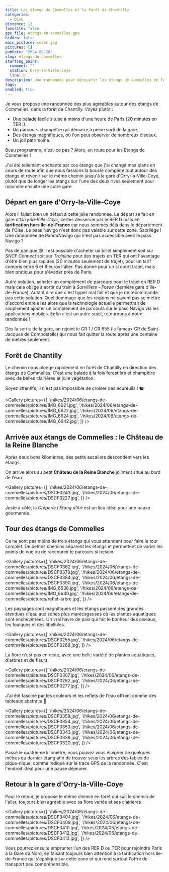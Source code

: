 ```yaml
---
title: Les étangs de Commelles et la forêt de Chantilly
categories:
  - Oise
distance: 11
favorite: false
gpx_file: etangs-de-commelles.gpx
hidden: false
main_picture: cover.jpg
pictures: []
pubDate: "2024-06-28"
slug: etangs-de-commelles
starting_point:
  comment: ""
  station: Orry-la-Ville-Coye
  line: D
description: Une randonnée pour découvrir les étangs de Commelles en forêt de Chantilly, un véritable havre de paix pour la faune et la flore.
tags:
enabled: true
---
```


Je vous propose une randonnée des plus agréables autour des étangs de Commelles, dans la forêt de Chantilly. Voyez plutôt :

- Une balade facile située à moins d'une heure de Paris (20 minutes en TER !).
- Un parcours champêtre qui démarre à peine sorti de la gare.
- Des étangs magnifiques, où l'on peut observer de nombreux oiseaux.
- Un joli patrimoine.

Beau programme, n'est-ce pas ? Alors, en route pour les Etangs de Commelles !

J'ai été tellement enchanté par ces étangs que j'ai changé mes plans en cours de route afin que nous fassions la boucle complète tout autour des étangs et revenir sur le même chemin jusqu'à la gare d'Orry-la-Ville-Coye, plutôt que de longer les étangs sur l'une des deux rives seulement pour rejoindre ensuite une autre gare.

## Départ en gare d'Orry-la-Ville-Coye

Alors il fallait bien un défaut à cette jolie randonnée. Le départ se fait en gare d'_Orry-la-Ville-Coye_, certes desservie par le RER D mais en **tarification hors Ile-de-France** car nous sommes déjà dans le département de l'Oise. Le pass Navigo n'est donc pas valable sur cette zone. Sacrilège ! Une randonnée de RandoNavigo qui n'est pas accessible avec le pass Navigo ?

Pas de panique 😅 Il est possible d'acheter un billet simplement soit sur _SNCF Connect_ soit sur _Trainline_ pour des trajets en TER qui ont l'avantage d'être bien plus rapides (20 minutes seulement de trajet), pour un tarif compris entre 6 et 8 euros l'aller. Pas donné pour un si court trajet, mais bien pratique pour s'évader près de Paris.

Autre solution, acheter un complément de parcours pour le trajet en RER D mais cela oblige à sortir du train à _Survilliers - Fosse_ (dernière gare d'Ile-de-France). Autant dire que c'est hyper mal fait et que je ne recommande pas cette solution. Quel dommage que les régions ne savent pas se mettre d'accord entre elles alors que la technologie actuelle permettrait de simplement ajouter un complément de parcours sur le pass Navigo via les applications mobiles. Enfin c'est un autre sujet, retournons à notre randonnée !

<Picture
  src="/hikes/2024/06/etangs-de-commelles/pictures/IMG_6619.jpeg"
  caption="C'est peut-être hors tarification Navigo, mais c'est confortable et rapide !"
/>

Dès la sortie de la gare, on rejoint le GR 1 / GR 655 (le fameux GR de Saint-Jacques de Compostelle) qui nous fait quitter la route après une centaine de mètres seulement.

## Forêt de Chantilly

Le chemin nous plonge rapidement en forêt de Chantilly en direction des étangs de Commelles. C'est une balade à la fois forestière et champêtre avec de belles clairières et jolie végétation.

Soyez attentifs, il n'est pas impossible de croiser des écureuils ! 🐿️

<Gallery pictures={[
'/hikes/2024/06/etangs-de-commelles/pictures/IMG_6621.jpg',
'/hikes/2024/06/etangs-de-commelles/pictures/IMG_6622.jpg',
'/hikes/2024/06/etangs-de-commelles/pictures/IMG_6624.jpg',
'/hikes/2024/06/etangs-de-commelles/pictures/IMG_6642.jpg',
]} />

## Arrivée aux étangs de Commelles : le Château de la Reine Blanche

Après deux bons kilomètres, des petits escaliers descendent vers les étangs.

<Picture
  src="/hikes/2024/06/etangs-de-commelles/pictures/DSCF0223.jpg"
  caption="C'est par là !"
/>

On arrive alors au petit **Château de la Reine Blanche** joliment situé au bord de l'eau.

<Gallery pictures={[
'/hikes/2024/06/etangs-de-commelles/pictures/DSCF0243.jpg',
'/hikes/2024/06/etangs-de-commelles/pictures/DSCF0227.jpg',
]} />

Juste à côté, la _Crêperie l'Etang d'Art_ est un lieu idéal pour une pause gourmande.

<Picture
  src="/hikes/2024/06/etangs-de-commelles/pictures/creperie.jpg"
  caption="Une pause gourmande à la crêperie l'Etang d'Art."
/>

## Tour des étangs de Commelles

Ce ne sont pas moins de trois étangs qui vous attendent pour faire le tour complet. De petites chemins séparent les étangs et permettent de varier les points de vue ou de raccourcir le parcours si besoin.

<Picture
  src="/hikes/2024/06/etangs-de-commelles/pictures/IMG_6629.jpg"
/>

<Gallery pictures={[
'/hikes/2024/06/etangs-de-commelles/pictures/DSCF0362.jpg',
'/hikes/2024/06/etangs-de-commelles/pictures/DSCF0378.jpg',
'/hikes/2024/06/etangs-de-commelles/pictures/DSCF0384.jpg',
'/hikes/2024/06/etangs-de-commelles/pictures/DSCF0390.jpg',
'/hikes/2024/06/etangs-de-commelles/pictures/IMG_6638.jpg',
'/hikes/2024/06/etangs-de-commelles/pictures/IMG_6640.jpg',
'/hikes/2024/06/etangs-de-commelles/pictures/reflet-arbre.jpg',
]} />

Les paysages sont magnifiques et les étangs passent des grandes étendues d'eau aux zones plus marécageuses où les plantes aquatiques sont enchevêtrées. Un vrai havre de paix qui fait le bonheur des oiseaux, les foulques et des libellules.

<Gallery pictures={[
'/hikes/2024/06/etangs-de-commelles/pictures/DSCF0255.jpg',
'/hikes/2024/06/etangs-de-commelles/pictures/DSCF0268.jpg',
]} />

La flore n'est pas en reste, avec une belle variété de plantes aquatiques, d'arbres et de fleurs.

<Gallery pictures={[
'/hikes/2024/06/etangs-de-commelles/pictures/DSCF0307.jpg',
'/hikes/2024/06/etangs-de-commelles/pictures/DSCF0292.jpg',
'/hikes/2024/06/etangs-de-commelles/pictures/DSCF0277.jpg',
]} />

J'ai été fasciné par les couleurs et les reflets de l'eau offrant comme des tableaux abstraits 🎨

<Gallery pictures={[
'/hikes/2024/06/etangs-de-commelles/pictures/DSCF0359.jpg',
'/hikes/2024/06/etangs-de-commelles/pictures/DSCF0354.jpg',
'/hikes/2024/06/etangs-de-commelles/pictures/DSCF0353.jpg',
'/hikes/2024/06/etangs-de-commelles/pictures/DSCF0343.jpg',
'/hikes/2024/06/etangs-de-commelles/pictures/DSCF0338.jpg',
'/hikes/2024/06/etangs-de-commelles/pictures/DSCF0320.jpg',
]} />

Passé le quatrième kilomètre, vous pouvez vous éloigner de quelques mètres du dernier étang afin de trouver sous les arbres des tables de pique-nique, comme indiqué sur la trace GPS de la randonnée. C'est l'endroit idéal pour une pause déjeuner.

## Retour à la gare d'Orry-la-Ville-Coye

Pour le retour, je propose le même chemin en forêt qui suit le chemin de l'aller, toujours bien agréable avec sa flore variée et ses clairières.

<Gallery pictures={[
'/hikes/2024/06/etangs-de-commelles/pictures/DSCF0404.jpg',
'/hikes/2024/06/etangs-de-commelles/pictures/DSCF0409.jpg',
'/hikes/2024/06/etangs-de-commelles/pictures/DSCF0410.jpg',
'/hikes/2024/06/etangs-de-commelles/pictures/DSCF0412.jpg',
'/hikes/2024/06/etangs-de-commelles/pictures/DSCF0413.jpg',
]} />

Vous pourrez ensuite emprunter l'un des RER D ou TER pour rejoindre Paris à la Gare du Nord, en faisant toujours bien attention à la tarification hors Ile-de-France qui s'applique sur cette zone et qui rend surtout l'offre de transport peu compréhensible.
